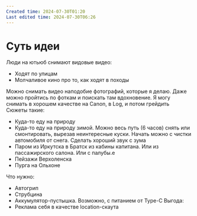 ```yaml
---
Created time: 2024-07-30T01:20
Last edited time: 2024-07-30T06:26
---
```

# Суть идеи
Люди на ютьюб снимают видовые видео:
- Ходят по улицам
- Молчаливое кино про то, как ходят в походы
  
Можно снимать видео наподобие фотографий, которые я делаю. Даже можно пройтись по фоткам и поискать там вдохновение. Я могу снимать в хорошем качестве на Canon, в Log, и потом грейдить
Сюжеты такие:
- Куда-то еду на природу
- Куда-то еду на природу зимой. Можно весь путь (6 часов) снять или смонтировать, вырезав неинтересные куски. Начать можно с чистки автомобиля от снега. Сделать хороший звук с зума
- Паром из Иркутска в Братск из кабины капитана. Или из пассажирского салона. Или с палубы.е
- Пейзажи Верхоленска
- Пурга на Ольхоне
  
Что нужно:
- Автогрип
- Струбцина
- Аккумулятор-пустышка. Возможно, с питанием от Type-C
Выгода:
- Реклама себя в качестве location-скаута